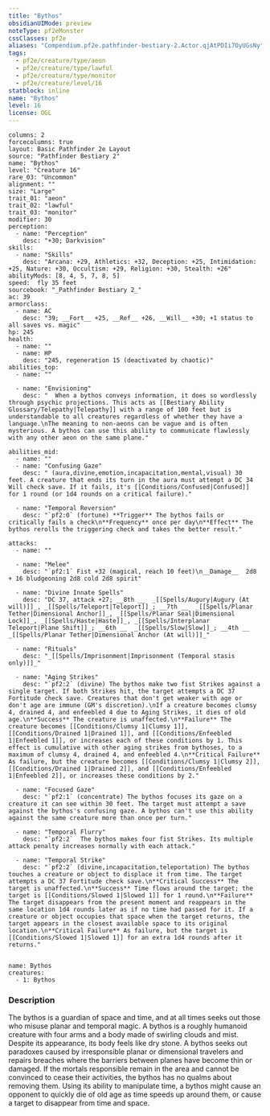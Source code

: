 ```yaml
---
title: "Bythos"
obsidianUIMode: preview
noteType: pf2eMonster
cssClasses: pf2e
aliases: "Compendium.pf2e.pathfinder-bestiary-2.Actor.qjAtPDIi7OyUGsNy" 
tags:
  - pf2e/creature/type/aeon
  - pf2e/creature/type/lawful
  - pf2e/creature/type/monitor
  - pf2e/creature/level/16
statblock: inline
name: "Bythos"
level: 16
license: OGL
---
```


```statblock
columns: 2
forcecolumns: true
layout: Basic Pathfinder 2e Layout
source: "Pathfinder Bestiary 2"
name: "Bythos"
level: "Creature 16"
rare_03: "Uncommon"
alignment: ""
size: "Large"
trait_01: "aeon"
trait_02: "lawful"
trait_03: "monitor"
modifier: 30
perception:
  - name: "Perception"
    desc: "+30; Darkvision"
skills:
  - name: "Skills"
    desc: "Arcana: +29, Athletics: +32, Deception: +25, Intimidation: +25, Nature: +30, Occultism: +29, Religion: +30, Stealth: +26"
abilityMods: [8, 4, 5, 7, 8, 5]
speed:  fly 35 feet
sourcebook: "_Pathfinder Bestiary 2_"
ac: 39
armorclass:
  - name: AC
    desc: "39; __Fort__ +25, __Ref__ +26, __Will__ +30; +1 status to all saves vs. magic"
hp: 245
health:
  - name: ""
  - name: HP
    desc: "245, regeneration 15 (deactivated by chaotic)"
abilities_top:
  - name: ""

  - name: "Envisioning"
    desc: "  When a bythos conveys information, it does so wordlessly through psychic projections. This acts as [[Bestiary Ability Glossary/Telepathy|Telepathy]] with a range of 100 feet but is understandable to all creatures regardless of whether they have a language.\nThe meaning to non-aeons can be vague and is often mysterious. A bythos can use this ability to communicate flawlessly with any other aeon on the same plane."

abilities_mid:
  - name: ""
  - name: "Confusing Gaze"
    desc: " (aura,divine,emotion,incapacitation,mental,visual) 30 feet. A creature that ends its turn in the aura must attempt a DC 34 Will check save. If it fails, it's [[Conditions/Confused|Confused]] for 1 round (or 1d4 rounds on a critical failure)."

  - name: "Temporal Reversion"
    desc: "`pf2:0` (fortune) **Trigger** The bythos fails or critically fails a check\n**Frequency** once per day\n**Effect** The bythos rerolls the triggering check and takes the better result."

attacks:
  - name: ""

  - name: "Melee"
    desc: "`pf2:1` Fist +32 (magical, reach 10 feet)\n__Damage__  2d8 + 16 bludgeoning 2d8 cold 2d8 spirit"

  - name: "Divine Innate Spells"
    desc: "DC 37, attack +27; __8th __  _[[Spells/Augury|Augury (At will)]]_, _[[Spells/Teleport|Teleport]]_; __7th __  _[[Spells/Planar Tether|Dimensional Anchor]]_, _[[Spells/Planar Seal|Dimensional Lock]]_, _[[Spells/Haste|Haste]]_, _[[Spells/Interplanar Teleport|Plane Shift]]_; __6th __  _[[Spells/Slow|Slow]]_; __4th __  _[[Spells/Planar Tether|Dimensional Anchor (At will)]]_"

  - name: "Rituals"
    desc: "_[[Spells/Imprisonment|Imprisonment (Temporal stasis only)]]_"

  - name: "Aging Strikes"
    desc: "`pf2:2` (divine) The bythos make two fist Strikes against a single target. If both Strikes hit, the target attempts a DC 37 Fortitude check save. Creatures that don't get weaker with age or don't age are immune (GM's discretion).\nIf a creature becomes clumsy 4, drained 4, and enfeebled 4 due to Aging Strikes, it dies of old age.\n**Success** The creature is unaffected.\n**Failure** The creature becomes [[Conditions/Clumsy 1|Clumsy 1]], [[Conditions/Drained 1|Drained 1]], and [[Conditions/Enfeebled 1|Enfeebled 1]], or increases each of these conditions by 1. This effect is cumulative with other aging strikes from bythoses, to a maximum of clumsy 4, drained 4, and enfeebled 4.\n**Critical Failure** As failure, but the creature becomes [[Conditions/Clumsy 1|Clumsy 2]], [[Conditions/Drained 1|Drained 2]], and [[Conditions/Enfeebled 1|Enfeebled 2]], or increases these conditions by 2."

  - name: "Focused Gaze"
    desc: "`pf2:1` (concentrate) The bythos focuses its gaze on a creature it can see within 30 feet. The target must attempt a save against the bythos's confusing gaze. A bythos can't use this ability against the same creature more than once per turn."

  - name: "Temporal Flurry"
    desc: "`pf2:2`  The bythos makes four fist Strikes. Its multiple attack penalty increases normally with each attack."

  - name: "Temporal Strike"
    desc: "`pf2:2` (divine,incapacitation,teleportation) The bythos touches a creature or object to displace it from time. The target attempts a DC 37 Fortitude check save.\n**Critical Success** The target is unaffected.\n**Success** Time flows around the target; the target is [[Conditions/Slowed 1|Slowed 1]] for 1 round.\n**Failure** The target disappears from the present moment and reappears in the same location 1d4 rounds later as if no time had passed for it. If a creature or object occupies that space when the target returns, the target appears in the closest available space to its original location.\n**Critical Failure** As failure, but the target is [[Conditions/Slowed 1|Slowed 1]] for an extra 1d4 rounds after it returns."
 
```

```encounter-table
name: Bythos
creatures:
  - 1: Bythos
```


### Description
The bythos is a guardian of space and time, and at all times seeks out those who misuse planar and temporal magic. A bythos is a roughly humanoid creature with four arms and a body made of swirling clouds and mist. Despite its appearance, its body feels like dry stone. A bythos seeks out paradoxes caused by irresponsible planar or dimensional travelers and repairs breaches where the barriers between planes have become thin or damaged. If the mortals responsible remain in the area and cannot be convinced to cease their activities, the bythos has no qualms about removing them. Using its ability to manipulate time, a bythos might cause an opponent to quickly die of old age as time speeds up around them, or cause a target to disappear from time and space.
